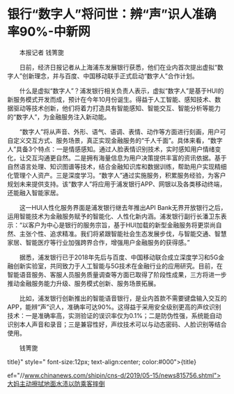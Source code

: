 # 银行“数字人”将问世：辨“声”识人准确率90%-中新网

　　本报记者 钱箐旎

　　日前，经济日报记者从上海浦东发展银行获悉，他们在业内首次提出虚拟“数字人”创新理念，并与百度、中国移动联手正式启动“数字人”合作计划。

　　什么是虚拟“数字人”？浦发银行相关负责人表示，虚拟“数字人”是基于HUI的新服务模式开发而成，预计在今年10月份诞生。得益于人工智能、感知技术、数据驱动等技术创新，他们将着力打造具有智能感知、智能交互、智能分析等能力的“数字人”，为金融服务注入新动能。

　　“数字人”将从声音、外形、语气、语调、表情、动作等方面进行刻画，用户可自定义交互方式、服务场景，真正实现金融服务的“千人千面”。具体来看，“数字人”具备3个特点：一是情感感知。通过人脸表情识别技术，实时感知用户情绪变化，让交互沟通更自然。二是拥有海量信息为用户决策提供丰富的资讯依据。基于自然语言处理、知识图谱等技术，结合金融知识库和数据训练，帮助用户实现精细化管理个人资产。三是深度学习。“数字人”通过实施服务，积累服务经验，为客户规划未来提供支持。该“数字人”将应用于浦发银行APP、网银以及各类移动终端，还能融入智能家居。

　　这一HUI人性化服务界面是浦发银行继去年推出API Bank无界开放银行之后，运用智能技术为金融服务赋予的智能化、人性化新内涵。浦发银行副行长潘卫东表示：“以客户为中心是银行的服务宗旨，基于HUI加载的新型金融服务将更崇尚自然、主张个性、追求精准。我们将紧跟智能社会生态发展步伐，与智能交通、智慧家居、智能医疗等行业加强跨界合作，增强用户金融服务的获得感。”

　　据悉，浦发银行已于2018年先后与百度、中国移动联合成立深度学习和5G金融创新实验室，共同致力于人工智能与5G技术在金融行业的应用研究。目前，在智能语音服务、客服人员服务质量调查等方面已取得了阶段性成果，三方将进一步推动金融服务能力升级、服务模式创新、服务场景拓展。

　　比如，浦发银行创新推出的智能语音银行，是业内首款不需要键盘输入交互的APP，能辨“声”识人，准确率可达90%。这得益于采用安全级别更高的声纹识别技术：一是准确率高，实测验证的误识率仅为0.1%；二是防伪性强，系统能自动识别本人声音和录音；三是兼容性好，声纹技术可以与动态密码、人脸识别等结合使用。

　　钱箐旎

title}" style=" font-size:12px; text-align:center; color:#000">{title}

ef="//www.chinanews.com/shipin/cns-d/2019/05-15/news815756.shtml">大妈主动擦拭地面水渍以防乘客摔倒
